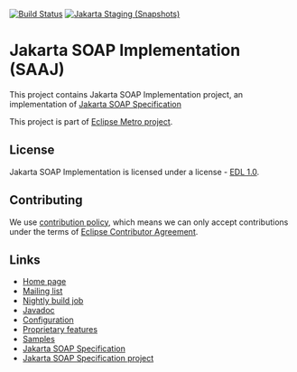 [//]: # " Copyright (c) 2018, 2022 Oracle and/or its affiliates. All rights reserved. "
[//]: # "  "
[//]: # " This program and the accompanying materials are made available under the "
[//]: # " terms of the Eclipse Distribution License v. 1.0, which is available at "
[//]: # " http://www.eclipse.org/org/documents/edl-v10.php. "
[//]: # "  "
[//]: # " SPDX-License-Identifier: BSD-3-Clause "

[![Build Status](https://github.com/eclipse-ee4j/metro-saaj/actions/workflows/maven.yml/badge.svg?branch=master)](https://github.com/eclipse-ee4j/metro-saaj/actions/workflows/maven.yml?branch=master)
[![Jakarta Staging (Snapshots)](https://img.shields.io/nexus/s/https/jakarta.oss.sonatype.org/com.sun.xml.messaging.saaj/saaj-impl.svg)](https://jakarta.oss.sonatype.org/content/repositories/staging/com/sun/xml/messaging/saaj/saaj-impl/)

# Jakarta SOAP Implementation (SAAJ)

This project contains Jakarta SOAP Implementation project,
 an implementation of [Jakarta SOAP Specification](https://jakarta.ee/specifications/soap-attachments)

This project is part of [Eclipse Metro project](https://projects.eclipse.org/projects/ee4j.metro).


## License

Jakarta SOAP Implementation is licensed under a license - [EDL 1.0](LICENSE.md).


## Contributing

We use [contribution policy](CONTRIBUTING.md), which means we can only accept contributions under
the terms of [Eclipse Contributor Agreement](http://www.eclipse.org/legal/ECA.php).


## Links

* [Home page](https://eclipse-ee4j.github.io/metro-saaj)
* [Mailing list](https://accounts.eclipse.org/mailing-list/metro-dev)
* [Nightly build job](https://ci.eclipse.org/metro/job/saaj-ri-master-build)
* [Javadoc](https://javadoc.io/doc/com.sun.xml.messaging.saaj/saaj-impl/latest/com.sun.xml.messaging.saaj/module-summary.html)
* [Configuration](https://javadoc.io/doc/com.sun.xml.messaging.saaj/saaj-impl/latest/com.sun.xml.messaging.saaj/module-summary.html#properties)
* [Proprietary features](https://community.oracle.com/blogs/kumarjayanti/2009/12/09/summary-proprietary-features-saaj-ri-134)
* [Samples](saaj-samples/README.md)
* [Jakarta SOAP Specification](https://jakarta.ee/specifications/soap-attachments)
* [Jakarta SOAP Specification project](https://github.com/eclipse-ee4j/saaj-api)
